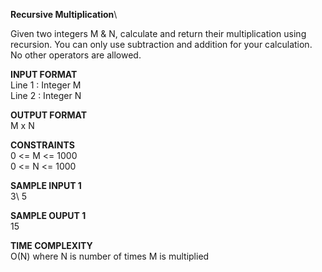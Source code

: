 **Recursive Multiplication**\

Given two integers M & N, calculate and return their multiplication using recursion. You can only use subtraction and addition for your calculation. No other operators are allowed.

**INPUT FORMAT**\
Line 1 : Integer M\
Line 2 : Integer N

**OUTPUT FORMAT**\
M x N

**CONSTRAINTS**\
0 <= M <= 1000\
0 <= N <= 1000

**SAMPLE INPUT 1**\
3\ 
5

**SAMPLE OUPUT 1**\
15

**TIME COMPLEXITY**\
O(N) where N is number of times M is multiplied 